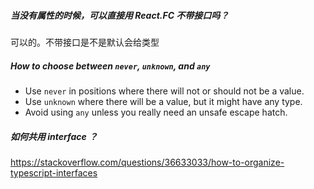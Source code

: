 ##### 当没有属性的时候，可以直接用 React.FC 不带接口吗？

可以的。不带接口是不是默认会给类型



##### How to choose between ``never``, ``unknown``, and ``any``

- Use `never` in positions where there will not or should not be a value.
- Use `unknown` where there will be a value, but it might have any type.
- Avoid using `any` unless you really need an unsafe escape hatch.



##### 如何共用 interface ？

https://stackoverflow.com/questions/36633033/how-to-organize-typescript-interfaces



##### 